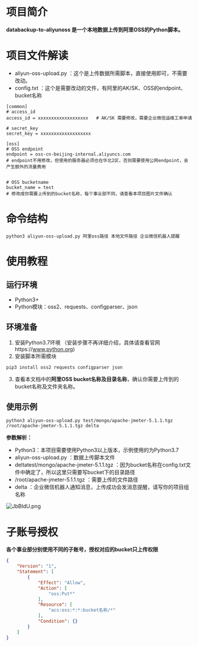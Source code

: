 #  项目简介

**databackup-to-aliyunoss 是一个本地数据上传到阿里OSS的Python脚本。**

# 项目文件解读

- aliyun-oss-upload.py ：这个是上传数据所需脚本，直接使用即可，不需要改动。
- config.txt ：这个是需要改动的文件，有阿里的AK/SK、OSS的endpoint、bucket名称
```shell
[common]
# access_id
access_id = xxxxxxxxxxxxxxxxxxx   # AK/SK 需要修改，需要企业微信运维工单申请

# secret_key
secret_key = xxxxxxxxxxxxxxxxxxx

[oss]
# OSS endpoint
endpoint = oss-cn-beijing-internal.aliyuncs.com   
# endpoint不用修改，但使用的服务器必须也在华北2区，否则需要使用公网endpoint，会产生额外的流量费用


# OSS bucketname
bucket_name = test   
# 修改成你需要上传到的bucket名称，每个事业部不同，请查看本项目图片文件确认
```

# 命令结构

```shell
python3 aliyun-oss-upload.py 阿里oss路径 本地文件路径 企业微信机器人提醒
```

# 使用教程

## 运行环境

- Python3+ 
- Python模块：oss2、requests、configparser、json



##  环境准备

1. 安装Python3.7环境 （安装步骤不再详细介绍，具体请查看官网https://www.python.org)
2. 安装脚本所需模块

```shell
pip3 install oss2 requests configparser json
```

3. 查看本文档中的**阿里OSS bucket名称及目录名称**，确认你需要上传到的bucket名称及文件夹名称。



## 使用示例

```shell
python3 aliyun-oss-upload.py test/mongo/apache-jmeter-5.1.1.tgz /root/apache-jmeter-5.1.1.tgz delta
```

**参数解析：**

- Python3：本项目需要使用Python3以上版本，示例使用的为Python3.7
- aliyun-oss-upload.py ：数据上传脚本文件
- deltatest/mongo/apache-jmeter-5.1.1.tgz ：因为bucket名称在config.txt文件中确定了，所以这里只需要写bucket下的目录路径
- /root/apache-jmeter-5.1.1.tgz ：需要上传的文件路径
- delta ：企业微信机器人通知消息，上传成功会发消息提醒，请写你的项目组名称

![JbBIdU.png](https://s1.ax1x.com/2020/04/30/JbBIdU.png)


# 子账号授权

**各个事业部分别使用不同的子账号，授权对应的bucket只上传权限**

```json
{
    "Version": "1",
    "Statement": [
        {
            "Effect": "Allow",
            "Action": [
                "oss:Put*"
            ],
            "Resource": [
                "acs:oss:*:*:bucket名称/*"
            ],
            "Condition": {}
        }
    ]
}
```
